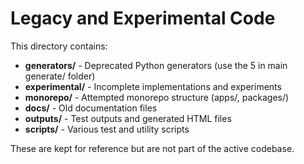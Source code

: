 # Legacy and Experimental Code

This directory contains:
- **generators/** - Deprecated Python generators (use the 5 in main generate/ folder)
- **experimental/** - Incomplete implementations and experiments
- **monorepo/** - Attempted monorepo structure (apps/, packages/)
- **docs/** - Old documentation files
- **outputs/** - Test outputs and generated HTML files
- **scripts/** - Various test and utility scripts

These are kept for reference but are not part of the active codebase.
